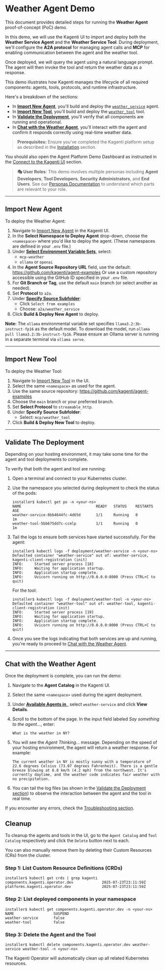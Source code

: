 # Weather Agent Demo

This document provides detailed steps for running the **Weather Agent** proof-of-concept (PoC) demo.

In this demo, we will use the Kagenti UI to import and deploy both the **Weather Service Agent** and the **Weather Service Tool**.
During deployment, we'll configure the **A2A protocol** for managing agent calls and **MCP** for enabling communication between the agent and the weather tool.

Once deployed, we will query the agent using a natural language prompt. The agent will then invoke the tool and return the weather data as a response.

This demo illustrates how Kagenti manages the lifecycle of all required components: agents, tools, protocols, and runtime infrastructure.

Here's a breakdown of the sections:

- In [**Import New Agent**](#import-new-agent), you'll build and deploy the [`weather_service`](https://github.com/kagenti/agent-examples/tree/main/a2a/weather_service) agent.
- In [**Import New Tool**](#import-new-tool), you'll build and deploy the [`weather_tool`](https://github.com/kagenti/agent-examples/tree/main/mcp/weather_tool) tool.
- In [**Validate the Deployment**](#validate-the-deployment), you'll verify that all components are running and operational.
- In [**Chat with the Weather Agent**](#chat-with-the-weather-agent), you'll interact with the agent and confirm it responds correctly using real-time weather data.

> **Prerequisites:**
> Ensure you've completed the Kagenti platform setup as described in the [Installation](./demos.md#installation) section.

You should also open the Agent Platform Demo Dashboard as instructed in the [Connect to the Kagenti UI](./demos.md#connect-to-the-kagenti-ui) section.

> **🎭 User Roles**: This demo involves multiple personas including **Agent Developers**, **Tool Developers**, **Security Administrators**, and **End Users**. See our [Personas Documentation](../PERSONAS_AND_ROLES.md) to understand which parts are relevant to your role.

---

## Import New Agent

To deploy the Weather Agent:

1. Navigate to [Import New Agent](http://kagenti-ui.localtest.me:8080/Import_New_Agent#import-new-agent) in the Kagenti UI.
2. In the **Select Namespace to Deploy Agent** drop-down, choose the `<namespace>` where you'd like to deploy the agent. (These namespaces are defined in your `.env` file.)
3. Under [**Select Environment Variable Sets**](http://kagenti-ui.localtest.me:8080/Import_New_Agent#select-environment-variable-sets), select:
   - `mcp-weather`
   - `ollama` or `openai`
4. In the **Agent Source Repository URL** field, use the default:
   <https://github.com/kagenti/agent-examples>
   Or use a custom repository accessible using the GitHub ID specified in your `.env` file.
5. For **Git Branch or Tag**, use the default `main` branch (or select another as needed).
6. Set **Protocol** to `a2a`.
7. Under [**Specify Source Subfolder**](http://kagenti-ui.localtest.me:8080/Import_New_Agent#specify-source-subfolder):
   - Click `Select from examples`
   - Choose: `a2a/weather_service`
8. Click **Build & Deploy New Agent** to deploy.

**Note:** The `ollama` environmental variable set specifies `llama3.2:3b-instruct-fp16` as the default model. To download the model, run `ollama pull llama3.2:3b-instruct-fp16`. Please ensure an Ollama server is running in a separate terminal via `ollama serve`. 

---

## Import New Tool

To deploy the Weather Tool:

1. Navigate to [Import New Tool](http://kagenti-ui.localtest.me:8080/Import_New_Tool#import-new-tool) in the UI.
1. Select the same `<namespace>` as used for the agent.
1. Use the same source repository:
   <https://github.com/kagenti/agent-examples>
1. Choose the `main` branch or your preferred branch.
1. Set **Select Protocol** to `streamable_http`.
1. Under **Specify Source Subfolder**:
   - Select: `mcp/weather_tool`
1. Click **Build & Deploy New Tool** to deploy.

---

## Validate The Deployment

Depending on your hosting environment, it may take some time for the agent and tool deployments to complete.

To verify that both the agent and tool are running:

1. Open a terminal and connect to your Kubernetes cluster.
2. Use the namespace you selected during deployment to check the status of the pods:

   ```console
   installer$ kubectl get po -n <your-ns>
   NAME                                  READY   STATUS    RESTARTS   AGE
   weather-service-8bb4644fc-4d65d       1/1     Running   0          1m
   weather-tool-5bb675dd7c-ccmlp         1/1     Running   0          1m
   ```

3. Tail the logs to ensure both services have started successfully.
   For the agent:

   ```console
   installer$ kubectl logs -f deployment/weather-service -n <your-ns>
   Defaulted container "weather-service" out of: weather-service, kagenti-client-registration (init)
   INFO:     Started server process [18]
   INFO:     Waiting for application startup.
   INFO:     Application startup complete.
   INFO:     Uvicorn running on http://0.0.0.0:8000 (Press CTRL+C to quit)
   ```

   For the tool:
   ```console
   installer$ kubectl logs -f deployment/weather-tool -n <your-ns>
   Defaulted container "weather-tool" out of: weather-tool, kagenti-client-registration (init)
   INFO:     Started server process [19]
   INFO:     Waiting for application startup.
   INFO:     Application startup complete.
   INFO:     Uvicorn running on http://0.0.0.0:8000 (Press CTRL+C to quit)
   ```

4. Once you see the logs indicating that both services are up and running, you're ready to proceed to [Chat with the Weather Agent](#chat-with-the-weather-agent).

---

## Chat with the Weather Agent

Once the deployment is complete, you can run the demo:

1. Navigate to the **Agent Catalog** in the Kagenti UI.
2. Select the same `<namespace>` used during the agent deployment.
3. Under [**Available Agents in <namespace>**](http://kagenti-ui.localtest.me:8080/Agent_Catalog#available-agents-in-kagenti-system), select `weather-service` and click **View Details**.
4. Scroll to the bottom of the page. In the input field labeled *Say something to the agent...*, enter:

   ```console
   What is the weather in NY?
   ```

5. You will see the *Agent Thinking...* message. Depending on the speed of your hosting environment, the agent will return a weather response. For example:

   ```console
   The current weather in NY is mostly sunny with a temperature of 22.6 degrees Celsius (73.07 degrees Fahrenheit). There is a gentle breeze blowing at 6.8 km/h (4.2 mph) from the northwest. It's currently daytime, and the weather code indicates fair weather with no precipitation.
   ```

6. You can tail the log files (as shown in the [Validate the Deployment section](#validate-the-deployment)) to observe the interaction between the agent and the tool in real time.

If you encounter any errors, check the [Troubleshooting section](./demos.md#troubleshooting).

## Cleanup

To cleanup the agents and tools in the UI, go to the `Agent Catalog` and `Tool Catalog`
respectively and click the `Delete` button next to each.

You can also manually remove them by deleting their Custom Resources (CRs) from the cluster.

### Step 1: List Custom Resource Definitions (CRDs)

   ```console
   installer$ kubectl get crds | grep kagenti
   components.kagenti.operator.dev             2025-07-23T23:11:59Z
   platforms.kagenti.operator.dev              2025-07-23T23:11:59Z
   ```

### Step 2: List deployed components in your namespace

   ```console
   installer$ kubectl get components.kagenti.operator.dev -n <your-ns>
   NAME                  SUSPEND
   weather-service       false
   weather-tool          false
   ```

### Step 3: Delete the Agent and the Tool

   ```console
   installer$ kubectl delete components.kagenti.operator.dev weather-service weather-tool -n <your-ns>
   ```

The Kagenti Operator will automatically clean up all related Kubernetes resources.
